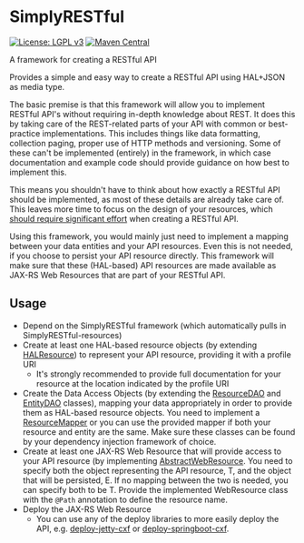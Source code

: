 # SimplyRESTful
[![License: LGPL v3](https://img.shields.io/badge/License-LGPL%20v3-blue.svg?style=plastic)](https://www.gnu.org/licenses/lgpl-3.0)
[![Maven Central](https://maven-badges.herokuapp.com/maven-central/com.github.arucard21.simplyrestful/SimplyRESTful/badge.svg?style=plastic)](https://maven-badges.herokuapp.com/maven-central/com.github.arucard21.simplyrestful/SimplyRESTful)

A framework for creating a RESTful API

Provides a simple and easy way to create a RESTful API using HAL+JSON as media type.

The basic premise is that this framework will allow you to implement RESTful API's without requiring in-depth knowledge about REST. It does this by taking care of the REST-related parts of your API with common or best-practice implementations. This includes things like data formatting, collection paging, proper use of HTTP methods and versioning. Some of these can't be implemented (entirely) in the framework, in which case documentation and example code should provide guidance on how best to implement this.

This means you shouldn't have to think about how exactly a RESTful API should be implemented, as most of these details are already take care of. This leaves more time to focus on the design of your resources, which [should require significant effort](http://roy.gbiv.com/untangled/2008/rest-apis-must-be-hypertext-driven) when creating a RESTful API.

Using this framework, you would mainly just need to implement a mapping between your data entities and your API resources. Even this is not needed, if you choose to persist your API resource directly. This framework will make sure that these (HAL-based) API resources are made available as JAX-RS Web Resources that are part of your RESTful API.

## Usage
* Depend on the SimplyRESTful framework (which automatically pulls in SimplyRESTful-resources)
* Create at least one HAL-based resource objects (by extending [HALResource](/SimplyRESTful-resources/src/main/java/simplyrestful/api/framework/resources/HALResource.java)) to represent your API resource, providing it with a profile URI
    * It's strongly recommended to provide full documentation for your resource at the location indicated by the profile URI
* Create the Data Access Objects (by extending the [ResourceDAO](src/main/java/simplyrestful/api/framework/core/ResourceDAO.java) and [EntityDAO](src/main/java/simplyrestful/api/framework/core/EntityDAO.java) classes), mapping your data appropriately in order to provide them as HAL-based resource objects. You need to implement a [ResourceMapper](src/main/java/simplyrestful/api/framework/core/mapper/ResourceMapper.java) or you can use the provided mapper if both your resource and entity are the same.  Make sure these classes can be found by your dependency injection framework of choice.
* Create at least one JAX-RS Web Resource that will provide access to your API resource (by implementing [AbstractWebResource](src/main/java/simplyrestful/api/framework/core/AbstractWebResource.java). You need to specify both the object representing the API resource, T, and the object that will be persisted, E. If no mapping between the two is needed, you can specify both to be T. Provide the implemented WebResource class with the `@Path` annotation to define the resource name.
* Deploy the JAX-RS Web Resource
    * You can use any of the deploy libraries to more easily deploy the API, e.g. [deploy-jetty-cxf](/deploy-jetty-cxf) or [deploy-springboot-cxf](/deploy-springboot-cxf).
